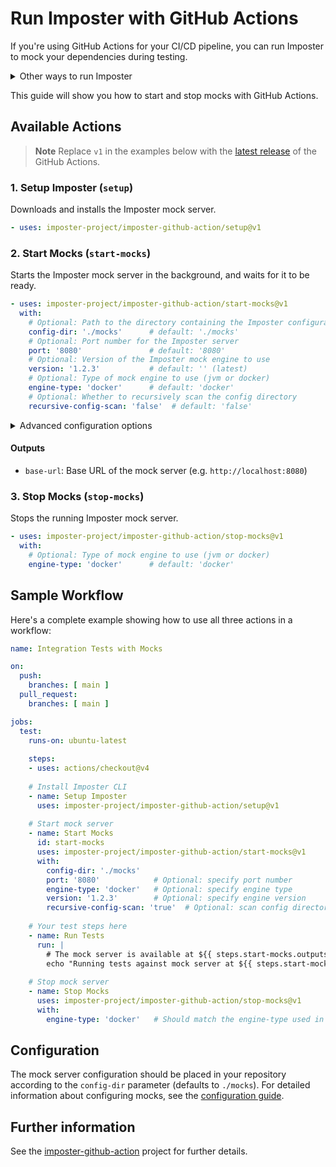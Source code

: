 # Run Imposter with GitHub Actions

If you're using GitHub Actions for your CI/CD pipeline, you can run Imposter to mock your dependencies during testing.

<details markdown>
<summary>Other ways to run Imposter</summary>

**Standalone mock server**

- Using the command line client - see [Imposter CLI](./run_imposter_cli.md)
- As a Docker container - see [Imposter Docker container](./run_imposter_docker.md)
- As a Lambda function in AWS - see [Imposter AWS Lambda](./run_imposter_aws_lambda.md)
- As a JAR file on the JVM - see [Imposter JAR file](./run_imposter_jar.md)

**Embed in unit/integration tests**

- Embed within your **Java/Kotlin/Scala/JVM** unit tests - see [JVM bindings](./embed_jvm.md)
- Embed within your **JavaScript/Node.js** unit tests - see [JavaScript bindings](https://github.com/imposter-project/imposter-js)

</details>

This guide will show you how to start and stop mocks with GitHub Actions.

## Available Actions

> **Note**
> Replace `v1` in the examples below with the [latest release](https://github.com/imposter-project/imposter-github-action/tags) of the GitHub Actions.

### 1. Setup Imposter (`setup`)
Downloads and installs the Imposter mock server.

```yaml
- uses: imposter-project/imposter-github-action/setup@v1
```

### 2. Start Mocks (`start-mocks`)
Starts the Imposter mock server in the background, and waits for it to be ready.

```yaml
- uses: imposter-project/imposter-github-action/start-mocks@v1
  with:
    # Optional: Path to the directory containing the Imposter configuration files
    config-dir: './mocks'      # default: './mocks'
    # Optional: Port number for the Imposter server
    port: '8080'               # default: '8080'
    # Optional: Version of the Imposter mock engine to use
    version: '1.2.3'           # default: '' (latest)
    # Optional: Type of mock engine to use (jvm or docker)
    engine-type: 'docker'      # default: 'docker'
    # Optional: Whether to recursively scan the config directory
    recursive-config-scan: 'false'  # default: 'false'
```

<details markdown>
<summary>Advanced configuration options</summary>

- `auto-restart`: Whether to automatically restart when configuration changes (default: false)
- `max-attempts`: Maximum number of attempts to check if the server is ready (default: 30)
- `retry-interval`: Interval in seconds between retry attempts (default: 1)

</details>

#### Outputs
- `base-url`: Base URL of the mock server (e.g. `http://localhost:8080`)

### 3. Stop Mocks (`stop-mocks`)
Stops the running Imposter mock server.

```yaml
- uses: imposter-project/imposter-github-action/stop-mocks@v1
  with:
    # Optional: Type of mock engine to use (jvm or docker)
    engine-type: 'docker'      # default: 'docker'
```

## Sample Workflow

Here's a complete example showing how to use all three actions in a workflow:

```yaml
name: Integration Tests with Mocks

on:
  push:
    branches: [ main ]
  pull_request:
    branches: [ main ]

jobs:
  test:
    runs-on: ubuntu-latest
    
    steps:
    - uses: actions/checkout@v4
    
    # Install Imposter CLI
    - name: Setup Imposter
      uses: imposter-project/imposter-github-action/setup@v1
    
    # Start mock server
    - name: Start Mocks
      id: start-mocks
      uses: imposter-project/imposter-github-action/start-mocks@v1
      with:
        config-dir: './mocks'
        port: '8080'            # Optional: specify port number
        engine-type: 'docker'   # Optional: specify engine type
        version: '1.2.3'        # Optional: specify engine version
        recursive-config-scan: 'true'  # Optional: scan config directory recursively
    
    # Your test steps here
    - name: Run Tests
      run: |
        # The mock server is available at ${{ steps.start-mocks.outputs.base-url }}
        echo "Running tests against mock server at ${{ steps.start-mocks.outputs.base-url }}"
    
    # Stop mock server
    - name: Stop Mocks
      uses: imposter-project/imposter-github-action/stop-mocks@v1
      with:
        engine-type: 'docker'   # Should match the engine-type used in start-mocks
```

## Configuration

The mock server configuration should be placed in your repository according to the `config-dir` parameter (defaults to `./mocks`). For detailed information about configuring mocks, see the [configuration guide](./configuration.md).

## Further information

See the [imposter-github-action](https://github.com/imposter-project/imposter-github-action) project for further details.
